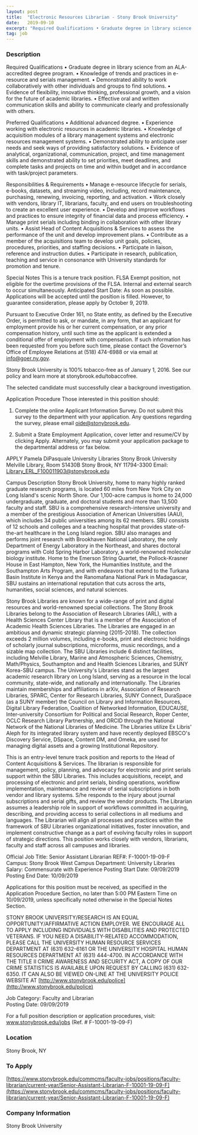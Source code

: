 ```yaml
---
layout: post
title:  "Electronic Resources Librarian - Stony Brook University"
date:   2019-09-10
excerpt: "Required Qualifications • Graduate degree in library science from an ALA-accredited degree program. • Knowledge of trends and practices in e-resource and serials management. • Demonstrated ability to work collaboratively with other individuals and groups to find solutions. • Evidence of flexibility, innovative thinking, professional growth, and a vision for..."
tag: job
---
```


### Description   

Required Qualifications
•	Graduate degree in library science from an ALA-accredited degree program.
•	Knowledge of trends and practices in e-resource and serials management.
•	Demonstrated ability to work collaboratively with other individuals and groups to find solutions.
•	Evidence of flexibility, innovative thinking, professional growth, and a vision for the future of academic libraries.
•	Effective oral and written communication skills and ability to communicate clearly and professionally with others.

Preferred Qualifications
•	Additional advanced degree.
•	Experience working with electronic resources in academic libraries.
•	Knowledge of acquisition modules of a library management systems and electronic resources management systems.
•	Demonstrated ability to anticipate user needs and seek ways of providing satisfactory solutions.
•	Evidence of analytical, organizational, communication, project, and time management skills and demonstrated ability to set priorities, meet deadlines, and complete tasks and projects on time and within budget and in accordance with task/project parameters.

Responsibilities & Requirements
•	Manage e-resource lifecycle for serials, e-books, datasets, and streaming video, including, record maintenance, purchasing, renewing, invoicing, reporting, and activation.
•	Work closely with vendors, library IT, librarians, faculty, and end users on troubleshooting to create an excellent user experience.
•	Develop and improve workflows and practices to ensure integrity of financial data and process efficiency.
•	Manage print serials including binding in collaboration with other library units.
•	Assist Head of Content Acquisitions & Services to assess the performance of the unit and develop improvement plans.
•	Contribute as a member of the acquisitions team to develop unit goals, policies, procedures, priorities, and staffing decisions.
•	Participate in liaison, reference and instruction duties.
•	Participate in research, publication, teaching and service in consonance with University standards for promotion and tenure.

Special Notes
This is a tenure track position. FLSA Exempt position, not eligible for the overtime provisions of the FLSA. Internal and external search to occur simultaneously. Anticipated Start Date: As soon as possible. Applications will be accepted until the position is filled. However, to guarantee consideration, please apply by October 9, 2019.

Pursuant to Executive Order 161, no State entity, as defined by the Executive Order, is permitted to ask, or mandate, in any form, that an applicant for employment provide his or her current compensation, or any prior compensation history, until such time as the applicant is extended a conditional offer of employment with compensation.  If such information has been requested from you before such time, please contact the Governor’s Office of Employee Relations at (518) 474-6988 or via email at info@goer.ny.gov. 

Stony Brook University is 100% tobacco-free as of January 1, 2016. See our policy and learn more at stonybrook.edu/tobaccofree.  

The selected candidate must successfully clear a background investigation.

Application Procedure
Those interested in this position should:
1. Complete the online Applicant Information Survey. Do not submit this survey to the department with your application. Any questions regarding the survey, please email oide@stonybrook.edu.

2. Submit a State Employment Application, cover letter and resume/CV by clicking Apply. Alternately, you may submit your application package to the departmental address or fax below.

APPLY
Pamela DiPasquale
University Libraries
Stony Brook University
Melville Library, Room S1430B
Stony Brook, NY 11794-3300
Email: Library_ERL_F100011903@stonybrook.edu

Campus Description
Stony Brook University, home to many highly ranked graduate research programs, is located 60 miles from New York City on Long Island's scenic North Shore.  Our 1,100-acre campus is home to 24,000 undergraduate, graduate, and doctoral students and more than 13,500 faculty and staff. SBU is a comprehensive research-intensive university and a member of the prestigious Association of American Universities (AAU), which includes 34 public universities among its 62 members.  SBU consists of 12 schools and colleges and a teaching hospital that provides state-of-the-art healthcare in the Long Island region. SBU also manages and performs joint research with Brookhaven National Laboratory, the only Department of Energy Laboratory in the Northeast, and shares doctoral programs with Cold Spring Harbor Laboratory, a world-renowned molecular biology institute.  Home to the Emerson String Quartet, the Pollock-Krasner House in East Hampton, New York, the Humanities Institute, and the Southampton Arts Program, and with endeavors that extend to the Turkana Basin Institute in Kenya and the Ranomafana National Park in Madagascar, SBU sustains an international reputation that cuts across the arts, humanities, social sciences, and natural sciences.

Stony Brook Libraries are known for a wide-range of print and digital resources and world-renowned special collections. The Stony Brook Libraries belong to the Association of Research Libraries (ARL), with a Health Sciences Center Library that is a member of the Association of Academic Health Sciences Libraries. The Libraries are engaged in an ambitious and dynamic strategic planning (2015-2018). The collection exceeds 2 million volumes, including e-books, print and electronic holdings of scholarly journal subscriptions, microforms, music recordings, and a sizable map collection. The SBU Libraries include 6 distinct facilities, including Melville Library, Marine and Atmospheric Sciences, Chemistry, Math/Physics, Southampton and and Health Sciences Libraries, and SUNY Korea-SBU campus. The University's Libraries stand as the largest academic research library on Long Island, serving as a resource in the local community, state-wide, and nationally and internationally. The Libraries maintain memberships and affiliations in arXiv, Association of Research Libraries, SPARC, Center for Research Libraries, SUNY Connect, DuraSpace (as a SUNY member) the Council on Library and Information Resources, Digital Library Federation, Coalition of Networked Information, EDUCAUSE, Inter-university Consortium for Political and Social Research, Roper Center, OCLC Research Library Partnership, and ORCID through the National Network of the National Libraries of Medicine. The Libraries utilize Ex Libris' Aleph for its integrated library system and have recently deployed EBSCO's Discovery Service, DSpace, Content DM, and Omeka, are used for managing digital assets and a growing Institutional Repository.

This is an entry-level tenure track position and reports to the Head of Content Acquisitions & Services. The librarian is responsible for management, policy, planning, and advocacy for electronic and print serials support within the SBU Libraries. This includes acquisitions, receipt, and processing of electronic and print serials, binding operations, workflow implementation, maintenance and review of serial subscriptions in both vendor and library systems. S/he responds to the injury about journal subscriptions and serial gifts, and review the vendor products. The Librarian assumes a leadership role in support of workflows committed in acquiring, describing, and providing access to serial collections in all mediums and languages. The Librarian will align all processes and practices within the framework of SBU Libraries organizational initiatives, foster innovation, and implement constructive change as a part of evolving faculty roles in support of strategic directions. This position works closely with vendors, librarians, faculty and staff across all campuses and libraries.   

Official Job Title:	Senior Assistant Librarian
REF#:	F-10001-19-09-F
Campus:	Stony Brook West Campus
Department:	University Libraries
Salary:	Commensurate with Experience
Posting Start Date:	09/09/2019
Posting End Date:	10/09/2019

Applications for this position must be received, as specified in the Application Procedure Section, no later than 5:00 PM Eastern Time on 10/09/2019, unless specifically noted otherwise in the Special Notes Section.

STONY BROOK UNIVERSITY/RESEARCH IS AN EQUAL OPPORTUNITY/AFFIRMATIVE ACTION EMPLOYER. WE ENCOURAGE ALL TO APPLY INCLUDING INDIVIDUALS WITH DISABILITIES AND PROTECTED VETERANS. IF YOU NEED A DISABILITY-RELATED ACCOMMODATION, PLEASE CALL THE UNIVERSITY HUMAN RESOURCE SERVICES DEPARTMENT AT (631) 632-6161 OR THE UNIVERSITY HOSPITAL HUMAN RESOURCES DEPARTMENT AT (631) 444-4700. IN ACCORDANCE WITH THE TITLE II CRIME AWARENESS AND SECURITY ACT, A COPY OF OUR CRIME STATISTICS IS AVAILABLE UPON REQUEST BY CALLING (631) 632-6350. IT CAN ALSO BE VIEWED ON-LINE AT THE UNIVERSITY POLICE WEBSITE AT [http://www.stonybrook.edu/police](http://www.stonybrook.edu/police)

Job Category:   Faculty and Librarian	
Posting Date:   09/09/2019

For a full position description or application procedures, visit: www.stonybrook.edu/jobs (Ref. # F-10001-19-09-F)










### Location   

Stony Brook, NY




### To Apply   

[https://www.stonybrook.edu/commcms/faculty-jobs/positions/faculty-librarian/current-year/Senior-Assistant-Librarian-F-10001-19-09-F](https://www.stonybrook.edu/commcms/faculty-jobs/positions/faculty-librarian/current-year/Senior-Assistant-Librarian-F-10001-19-09-F)


### Company Information   

Stony Brook University



